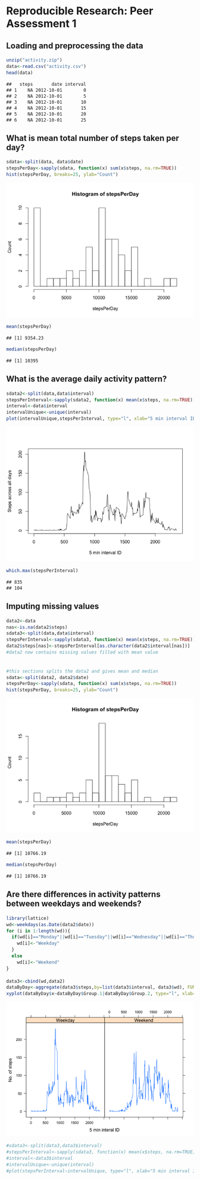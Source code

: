 # Reproducible Research: Peer Assessment 1


## Loading and preprocessing the data


```r
unzip("activity.zip")
data<-read.csv("activity.csv")
head(data)
```

```
##   steps       date interval
## 1    NA 2012-10-01        0
## 2    NA 2012-10-01        5
## 3    NA 2012-10-01       10
## 4    NA 2012-10-01       15
## 5    NA 2012-10-01       20
## 6    NA 2012-10-01       25
```


## What is mean total number of steps taken per day?


```r
sdata<-split(data, data$date)
stepsPerDay<-sapply(sdata, function(x) sum(x$steps, na.rm=TRUE))
hist(stepsPerDay, breaks=25, ylab="Count")
```

![](PA1_template_files/figure-html/unnamed-chunk-2-1.png) 

```r
mean(stepsPerDay)
```

```
## [1] 9354.23
```

```r
median(stepsPerDay)
```

```
## [1] 10395
```

## What is the average daily activity pattern?


```r
sdata2<-split(data,data$interval)
stepsPerInterval<-sapply(sdata2, function(x) mean(x$steps, na.rm=TRUE))
interval<-data$interval
intervalUnique<-unique(interval)
plot(intervalUnique,stepsPerInterval, type="l", xlab="5 min interval ID", ylab="Steps across all days")
```

![](PA1_template_files/figure-html/unnamed-chunk-3-1.png) 

```r
which.max(stepsPerInterval)
```

```
## 835 
## 104
```


## Imputing missing values


```r
data2<-data
nas<-is.na(data2$steps)
sdata3<-split(data,data$interval)
stepsPerInterval<-sapply(sdata3, function(x) mean(x$steps, na.rm=TRUE))
data2$steps[nas]<-stepsPerInterval[as.character(data2$interval[nas])]
#data2 now contains missing values filled with mean value


#this sections splits the data2 and gives mean and median
sdata<-split(data2, data2$date)
stepsPerDay<-sapply(sdata, function(x) sum(x$steps, na.rm=TRUE))
hist(stepsPerDay, breaks=25, ylab="Count")
```

![](PA1_template_files/figure-html/unnamed-chunk-4-1.png) 

```r
mean(stepsPerDay)
```

```
## [1] 10766.19
```

```r
median(stepsPerDay)
```

```
## [1] 10766.19
```

## Are there differences in activity patterns between weekdays and weekends?


```r
library(lattice)
wd<-weekdays(as.Date(data2$date))
for (i in 1:length(wd)){
  if(wd[i]=="Monday"||wd[i]=="Tuesday"||wd[i]=="Wednesday"||wd[i]=="Thursday"||wd[i]=="Friday"){
    wd[i]<-"Weekday"
  }
  else
    wd[i]<-"Weekend"
}

data3<-cbind(wd,data2)
dataByDay<-aggregate(data3$steps,by=list(data3$interval, data3$wd), FUN=mean)
xyplot(dataByDay$x~dataByDay$Group.1|dataByDay$Group.2, type="l", xlab="5 min interal ID", ylab="No. of steps")
```

![](PA1_template_files/figure-html/unnamed-chunk-5-1.png) 

```r
#sdata3<-split(data3,data3$interval)
#stepsPerInterval<-sapply(sdata3, function(x) mean(x$steps, na.rm=TRUE))
#interval<-data3$interval
#intervalUnique<-unique(interval)
#plot(stepsPerInterval~intervalUnique, type="l", xlab="5 min interval ID")
```
